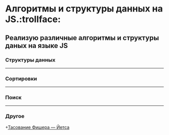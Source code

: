 Алгоритмы и структуры данных на JS.:trollface:
=========================================================================
Реализую различные алгоритмы и структуры даных на языке JS
------------------------------------------------------------------------
### Структуры данных

---
### Сортировки

---

### Поиск

---

### Другое
+[Тасование Фишера — Йетса]()